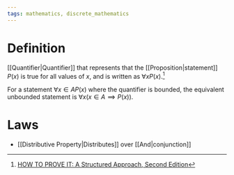 ```yaml
---
tags: mathematics, discrete_mathematics
---
```


# Definition

[[Quantifier|Quantifier]] that represents that the [[Proposition|statement]] $P(x)$ is true for all values of $x$, and is written as $\forall x P(x)$.[^1]

For a statement $\forall x \in A P(x)$ where the quantifier is bounded, the equivalent unbounded statement is $\forall x (x \in A \implies P(x))$. 

# Laws

- [[Distributive Property|Distributes]] over [[And|conjunction]]

[^1]: [HOW TO PROVE IT: A Structured Approach, Second Edition](zotero://open-pdf/library/items/THI2Q4PN?page=69)